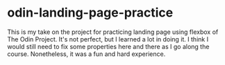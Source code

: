 # odin-landing-page-practice

This is my take on the project for practicing landing page using flexbox of The Odin Project. It's not perfect, but I learned a lot in doing it. I think I would still need to fix some properties here and there as I go along the course. Nonetheless, it was a fun and hard experience.